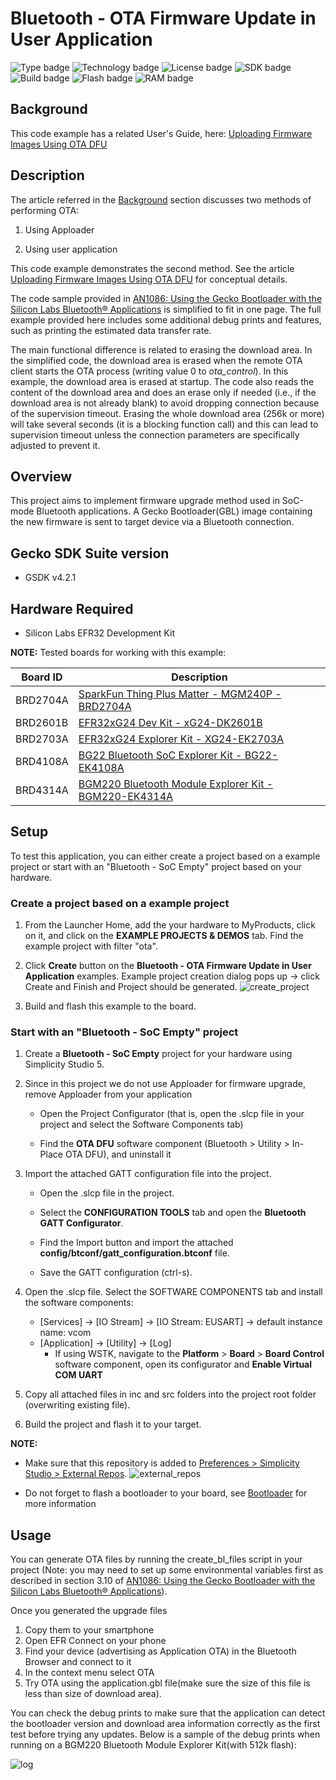 # Bluetooth - OTA Firmware Update in User Application #

![Type badge](https://img.shields.io/badge/dynamic/json?url=https://raw.githubusercontent.com/SiliconLabs/application_examples_ci/master/bluetooth_applications/bluetooth_ota_firmware_update_in_user_application_common.json&label=Type&query=type&color=green)
![Technology badge](https://img.shields.io/badge/dynamic/json?url=https://raw.githubusercontent.com/SiliconLabs/application_examples_ci/master/bluetooth_applications/bluetooth_ota_firmware_update_in_user_application_common.json&label=Technology&query=technology&color=green)
![License badge](https://img.shields.io/badge/dynamic/json?url=https://raw.githubusercontent.com/SiliconLabs/application_examples_ci/master/bluetooth_applications/bluetooth_ota_firmware_update_in_user_application_common.json&label=License&query=license&color=green)
![SDK badge](https://img.shields.io/badge/dynamic/json?url=https://raw.githubusercontent.com/SiliconLabs/application_examples_ci/master/bluetooth_applications/bluetooth_ota_firmware_update_in_user_application_common.json&label=SDK&query=sdk&color=green)
![Build badge](https://img.shields.io/endpoint?url=https://raw.githubusercontent.com/SiliconLabs/application_examples_ci/master/bluetooth_applications/bluetooth_ota_firmware_update_in_user_application_build_status.json)
![Flash badge](https://img.shields.io/badge/dynamic/json?url=https://raw.githubusercontent.com/SiliconLabs/application_examples_ci/master/bluetooth_applications/bluetooth_ota_firmware_update_in_user_application_common.json&label=Flash&query=flash&color=blue)
![RAM badge](https://img.shields.io/badge/dynamic/json?url=https://raw.githubusercontent.com/SiliconLabs/application_examples_ci/master/bluetooth_applications/bluetooth_ota_firmware_update_in_user_application_common.json&label=RAM&query=ram&color=blue)
## Background ##

This code example has a related User's Guide, here: [Uploading Firmware Images Using OTA DFU](https://docs.silabs.com/bluetooth/latest/general/firmware-upgrade/uploading-firmware-images-using-ota-dfu)

## Description ##

The article referred in the [Background](#background) section discusses two methods of performing OTA:

1. Using Apploader

2. Using user application

This code example demonstrates the second method. See  the article [Uploading Firmware Images Using OTA DFU](https://docs.silabs.com/bluetooth/latest/general/firmware-upgrade/uploading-firmware-images-using-ota-dfu) for conceptual details.

The code sample provided in [AN1086: Using the Gecko Bootloader with the Silicon Labs Bluetooth® Applications](https://www.silabs.com/documents/public/application-notes/an1086-gecko-bootloader-bluetooth.pdf) is simplified to fit in one page. The full example provided here includes some additional debug prints and features, such as printing the estimated data transfer rate.

The main functional difference is related to erasing the download area. In the simplified code, the download area is erased when the remote OTA client starts the OTA process (writing value 0 to *ota_control*). In this example, the download area is erased at startup. The code also reads the content of the download area and does an erase only if needed (i.e., if the download area is not already blank) to avoid dropping connection because of the supervision timeout. Erasing the whole download area (256k or more) will take several seconds (it is a blocking function call) and this can lead to supervision timeout unless the connection parameters are specifically adjusted to prevent it.

## Overview ##

This project aims to implement firmware upgrade method used in SoC-mode Bluetooth applications. A Gecko Bootloader(GBL) image containing the new firmware is sent to target device via a Bluetooth connection.

## Gecko SDK Suite version ##

- GSDK v4.2.1

## Hardware Required ##

- Silicon Labs EFR32 Development Kit

**NOTE:**
Tested boards for working with this example:

| Board ID | Description  |
| ---------------------- | ------ |
| BRD2704A | [SparkFun Thing Plus Matter - MGM240P - BRD2704A](https://www.sparkfun.com/products/20270) |
| BRD2601B | [EFR32xG24 Dev Kit - xG24-DK2601B](https://www.silabs.com/development-tools/wireless/efr32xg24-dev-kit?tab=overview)   |
| BRD2703A | [EFR32xG24 Explorer Kit - XG24-EK2703A](https://www.silabs.com/development-tools/wireless/efr32xg24-explorer-kit?tab=overview)    |
| BRD4108A | [BG22 Bluetooth SoC Explorer Kit - BG22-EK4108A](https://www.silabs.com/development-tools/wireless/bluetooth/bg22-explorer-kit?tab=overview)    |
| BRD4314A | [BGM220 Bluetooth Module Explorer Kit - BGM220-EK4314A](https://www.silabs.com/development-tools/wireless/bluetooth/bgm220-explorer-kit?tab=overview)    |

## Setup ##

To test this application, you can either create a project based on a example project or start with an "Bluetooth - SoC Empty" project based on your hardware. 
### Create a project based on a example project ###

1. From the Launcher Home, add the your hardware to MyProducts, click on it, and click on the **EXAMPLE PROJECTS & DEMOS** tab. Find the example project with filter "ota".

2. Click **Create** button on the **Bluetooth - OTA Firmware Update in User Application** examples. Example project creation dialog pops up -> click Create and Finish and Project should be generated.
![create_project](images/create_project.png)

3. Build and flash this example to the board.

### Start with an "Bluetooth - SoC Empty" project ###

1. Create a **Bluetooth - SoC Empty** project for your hardware using Simplicity Studio 5.

2. Since in this project we do not use Apploader for firmware upgrade, remove Apploader from your application

   - Open the Project Configurator (that is, open the .slcp file in your project and select the Software Components tab)

   - Find the **OTA DFU** software component (Bluetooth > Utility > In-Place OTA DFU), and uninstall it

3. Import the attached GATT configuration file into the project.

   - Open the .slcp file in the project.

   - Select the **CONFIGURATION TOOLS** tab and open the **Bluetooth GATT Configurator**.

   - Find the Import button and import the attached **config/btconf/gatt_configuration.btconf** file.

   - Save the GATT configuration (ctrl-s).

4. Open the .slcp file. Select the SOFTWARE COMPONENTS tab and install the software components:

   - [Services] → [IO Stream] → [IO Stream: EUSART] → default instance name: vcom
   - [Application] → [Utility] → [Log]
      - If using WSTK, navigate to the  **Platform** > **Board** > **Board Control**  software component, open its configurator and **Enable Virtual COM UART**

5. Copy all attached files in inc and src folders into the project root folder (overwriting existing file).
6. Build the project and flash it to your target.

**NOTE:**
- Make sure that this repository is added to [Preferences > Simplicity Studio > External Repos](https://docs.silabs.com/simplicity-studio-5-users-guide/latest/ss-5-users-guide-about-the-launcher/welcome-and-device-tabs).
![external_repos](images/external_repos.png)

- Do not forget to flash a bootloader to your board, see [Bootloader](https://github.com/SiliconLabs/bluetooth_applications/blob/master/README.md#bootloader) for more information

## Usage

You can generate OTA files by running the create_bl_files script in your project (Note: you may need to set up some environmental variables first as described in section 3.10 of [AN1086: Using the Gecko Bootloader with the Silicon Labs Bluetooth® Applications](https://www.silabs.com/documents/public/application-notes/an1086-gecko-bootloader-bluetooth.pdf)).

Once you generated the upgrade files

1. Copy them to your smartphone
2. Open EFR Connect on your phone
3. Find your device (advertising as Application OTA) in the Bluetooth Browser and connect to it
4. In the context menu select OTA
5. Try OTA using the application.gbl file(make sure the size of this file is less than size of download area).

You can check the debug prints to make sure that the application can detect the bootloader version and download area information correctly as the first test before trying any updates. Below is a sample of the debug prints when running on a BGM220 Bluetooth Module Explorer Kit(with 512k flash):

![log](images/log.png)